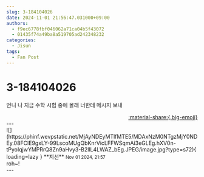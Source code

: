 ```yaml
---
slug: 3-184104026
date: 2024-11-01 21:56:47.031000+09:00
authors:
  - f9ec6778fbf046062a71ca04b5f43072
  - 01435f74a49ba8a519705ad242348232
categories:
  - Jisun
tags:
  - Fan Post
---
```


# 3-184104026

<div class="post-container" markdown="1">
<div class="content-container md-sidebar__scrollwrap" markdown="1">

언니 나 지금 수학 시험 중에 몰래 너한테 메시지 보내

</div>
</div>

<div style="text-align: right;" markdown="1">
<a href="https://weverse.io/fromis9/fanpost/3-184104026" style="text-align: right;">:material-share:{.big-emoji}</a>
</div>
---

<div class="comments-container md-sidebar__scrollwrap" markdown="1">
<div class="comment" markdown="1">
<div class='id-container' markdown="1">
![](https://phinf.wevpstatic.net/MjAyNDEyMTlfMTE5/MDAxNzM0NTgzMjY0NDEy.08FClE9gxLY-99LscoMUgQbKnrVicLFFWSqmAi3eGLEg.hXV0n-tPyoIqjwYMPRrQ8Zn9aHvy3-B2llL4LWAZ_bEg.JPEG/image.jpg?type=s72){ loading=lazy }
**<span class="artist">지선</span>** <small>Nov 01 2024, 21:57</small><br>
</div>
<div class='comment-body' markdown="1">
roh~!
</div>
</div>
</div>
---
